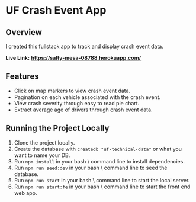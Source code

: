 # UF Crash Event App

## **Overview**
I created this fullstack app to track and display crash event data.

**Live Link:** **https://salty-mesa-08788.herokuapp.com/**

## **Features**

- Click on map markers to view crash event data.
- Pagination on each vehicle associated with the crash event.
- View crash severity through easy to read pie chart.
- Extract average age of drivers through crash event data.  

## **Running the Project Locally**

1. Clone the project locally.
2. Create the database with `createdb "uf-technical-data"` or what you want to name your DB. 
3. Run `npm install` in your bash \ command line to install dependencies.
4. Run `npm run seed:dev` in your bash \ command line to seed the database.
5. Run `npm run start` in your bash \ command line to start the local server.
6. Run `npm run start:fe` in your bash \ command line to start the front end web app.
